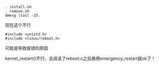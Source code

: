 
```
. install.sh
. remove.sh
dmesg |tail -15.
```
现在这个不行
```
#include <unistd.h>
#include <linux/reboot.h>
```
可能是导致报错的原因


kernel_restart()不行，去阅读了reboot.c之后换用emergency_restart就ok了！
